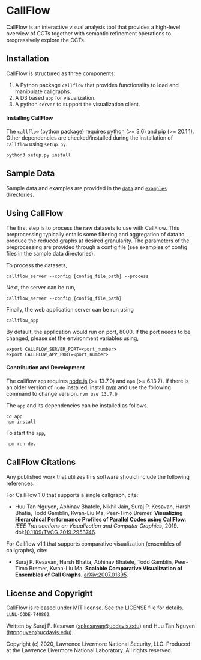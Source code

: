 # CallFlow

CallFlow is an interactive visual analysis tool that provides a high-level overview of CCTs together with semantic refinement operations to progressively explore the CCTs.

## Installation

CallFlow is structured as three components:

1. A Python package `callflow` that provides functionality to load and manipulate callgraphs.
2. A D3 based `app` for visualization.
3. A python `server` to support the visualization client.

#### Installing CallFlow

The `callflow` (python package) requires [python](https://realpython.com/installing-python/) (>= 3.6) and [pip](https://pip.pypa.io/en/stable/news/) (>= 20.1.1). Other dependencies are checked/installed during the installation of `callflow` using `setup.py`.

```
python3 setup.py install
```

## Sample Data

Sample data and examples are provided in the [`data`](./data) and [`examples`](./examples) directories.

## Using CallFlow

The first step is to process the raw datasets to use with CallFlow. This preprocessing typically entails some filtering and aggregation of data to produce the reduced graphs at desired granularity. The parameters of the preprocessing are provided through a config file (see examples of config files in the sample data directories).

To process the datasets,

```
callflow_server --config {config_file_path} --process
```

Next, the server can be run,

```
callflow_server --config {config_file_path}
```

Finally, the web application server can be run using
```
callflow_app
```

By default, the application would run on port, 8000. If the port needs to be changed, please set the environment variables using,

```
export CALLFLOW_SERVER_PORT=<port_number>
export CALLFLOW_APP_PORT=<port_number>
```

#### Contribution and Development

The callflow `app` requires [node.js](https://nodejs.org/en/download/) (>= 13.7.0) and `npm` (>= 6.13.7). If there is an older version of `node` installed, install [nvm](https://github.com/nvm-sh/nvm) and use the following command to change version.
`nvm use 13.7.0`

The `app` and its dependencies can be installed as follows.

```
cd app
npm install
```

To start the `app`,

```
npm run dev
```

## CallFlow Citations

Any published work that utilizes this software should include the following references:

For CallFlow 1.0 that supports a single callgraph, cite:

- Huu Tan Nguyen, Abhinav Bhatele, Nikhil Jain, Suraj P. Kesavan, Harsh Bhatia, Todd Gamblin, Kwan-Liu Ma, Peer-Timo Bremer. **Visualizing Hierarchical Performance Profiles of Parallel Codes using CallFlow.** _IEEE Transactions on Visualization and Computer Graphics_, 2019. doi:[10.1109/TVCG.2019.2953746](https://ieeexplore.ieee.org/document/8901998).

For Callflow v1.1 that supports comparative visualization (ensembles of callgraphs), cite:

- Suraj P. Kesavan, Harsh Bhatia, Abhinav Bhatele, Todd Gamblin, Peer-Timo Bremer, Kwan-Liu Ma. **Scalable Comparative Visualization of Ensembles of Call Graphs.** [arXiv:2007.01395](https://arxiv.org/abs/2007.01395).

## License and Copyright

CallFlow is released under MIT license. See the LICENSE file for details.
`LLNL-CODE-740862`.

Written by Suraj P. Kesavan (<spkesavan@ucdavis.edu>) and Huu Tan Nguyen (<htpnguyen@ucdavis.edu>).

Copyright (c) 2020, Lawrence Livermore National Security, LLC.
Produced at the Lawrence Livermore National Laboratory. All rights reserved.

